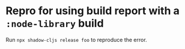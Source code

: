 # Repro for using build report with a `:node-library` build

Run `npx shadow-cljs release foo` to reproduce the error.
